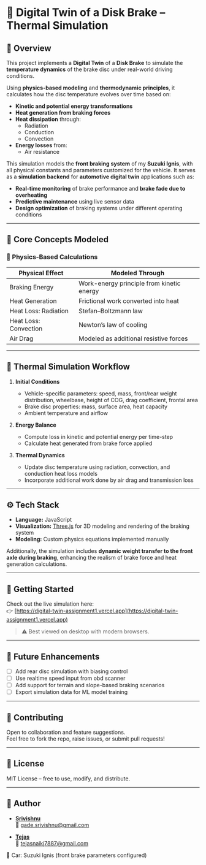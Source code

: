 # 🔧 Digital Twin of a Disk Brake – Thermal Simulation

## 🚗 Overview

This project implements a **Digital Twin** of a **Disk Brake** to simulate the **temperature dynamics** of the brake disc under real-world driving conditions.

Using **physics-based modeling** and **thermodynamic principles**, it calculates how the disc temperature evolves over time based on:

- **Kinetic and potential energy transformations**
- **Heat generation from braking forces**
- **Heat dissipation** through:
  - Radiation
  - Conduction
  - Convection
- **Energy losses** from:
  - Air resistance

This simulation models the **front braking system** of my **Suzuki Ignis**, with all physical constants and parameters customized for the vehicle. It serves as a **simulation backend** for **automotive digital twin** applications such as:

- **Real-time monitoring** of brake performance and **brake fade due to overheating**
- **Predictive maintenance** using live sensor data
- **Design optimization** of braking systems under different operating conditions

---

## 📐 Core Concepts Modeled

### 🧮 Physics-Based Calculations

| Physical Effect              | Modeled Through                                      |
|-----------------------------|------------------------------------------------------|
| Braking Energy              | Work-energy principle from kinetic energy           |
| Heat Generation             | Frictional work converted into heat                 |
| Heat Loss: Radiation        | Stefan–Boltzmann law                                |
| Heat Loss: Convection       | Newton’s law of cooling                             |
| Air Drag                    | Modeled as additional resistive forces              |

---

## 🧊 Thermal Simulation Workflow

1. **Initial Conditions**
   - Vehicle-specific parameters: speed, mass, front/rear weight distribution, wheelbase, height of COG, drag coefficient, frontal area
   - Brake disc properties: mass, surface area, heat capacity
   - Ambient temperature and airflow

2. **Energy Balance**
   - Compute loss in kinetic and potential energy per time-step
   - Calculate heat generated from brake force applied

3. **Thermal Dynamics**
   - Update disc temperature using radiation, convection, and conduction heat loss models
   - Incorporate additional work done by air drag and transmission loss


---

## ⚙️ Tech Stack

- **Language:** JavaScript
- **Visualization:** [Three.js](https://threejs.org) for 3D modeling and rendering of the braking system
- **Modeling:** Custom physics equations implemented manually

Additionally, the simulation includes **dynamic weight transfer to the front axle during braking**, enhancing the realism of brake force and heat generation calculations.

---

## 🚀 Getting Started

Check out the live simulation here:  
👉 [https://digital-twin-assignment1.vercel.app](https://digital-twin-assignment1.vercel.app)

> ⚠️ Best viewed on desktop with modern browsers.

---

## 🔮 Future Enhancements

- [ ] Add rear disc simulation with biasing control
- [ ] Use realtime speed input from obd scanner
- [ ] Add support for terrain and slope-based braking scenarios
- [ ] Export simulation data for ML model training

---

## 🤝 Contributing

Open to collaboration and feature suggestions.  
Feel free to fork the repo, raise issues, or submit pull requests!

---

## 📜 License

MIT License – free to use, modify, and distribute.

---

## 🧠 Author

- **[Srivishnu](https://github.com/SrivishnuGade)**  
  📧 gade.srivishnu@gmail.com

- **[Tejas](https://github.com/tejasnaikj)**  
  📧 tejasnaikj7887@gmail.com

🚗 Car: Suzuki Ignis (front brake parameters configured)

